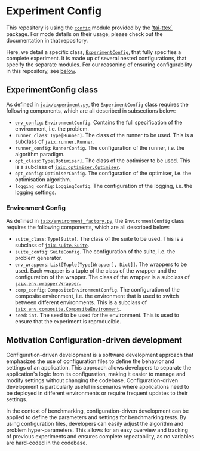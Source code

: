 # Experiment Config


This repository is using the [`config`](https://github.com/TAI-src/ttex/tree/main/ttex/config) module provided by the ['tai-ttex`](https://pypi.org/project/tai-ttex/) package. For mode details on their usage, please check out the documentation in that repository.

Here, we detail a specific class, [`ExperimentConfig`](/jaix/experiment.py), that fully specifies a complete experiment. It is made up of several nested configurations, that specify the separate modules. For our reasoning of ensuring configurability in this repository, see [below](#motivation-configuration-driven-development).

## ExperimentConfig class

As defined in [`jaix/experiment.py`](/jaix/experiment.py), the `ExperimentConfig` class requires the following components, which are all described in subsections below:

* [`env_config`](#environment-config): `EnvironmentConfig`. Contains the full specification of the environment, i.e. the problem.
* `runner_class`: `Type[Runner]`. The class of the runner to be used. This is a subclass of [`jaix.runner.Runner`](jaix/runner.py).
* `runner_config`: `RunnerConfig`. The configuration of the runner, i.e. the algorithm paradigm.
* `opt_class`: `Type[Optimiser]`. The class of the optimiser to be used. This is a subclass of [`jaix.optimiser.Optimiser`](jaix/optimiser.py).
* `opt_config`: `OptimiserConfig`. The configuration of the optimiser, i.e. the optimisation algorithm.
* `logging_config`: `LoggingConfig`. The configuration of the logging, i.e. the logging settings.

### Environment Config

As defined in [`jaix/environment_factory.py`](/jaix/environment_factory.py), the `EnvironmentConfig` class requires the following components, which are all described below:

* `suite_class`: `Type[Suite]`. The class of the suite to be used. This is a subclass of [`jaix.suite.Suite`](jaix/suite.py).
* `suite_config`: `SuiteConfig`. The configuration of the suite, i.e. the problem generator.
* `env_wrappers`: `List[Tuple[Type[Wrapper], Dict]]`. The wrappers to be used. Each wrapper is a tuple of the class of the wrapper and the configuration of the wrapper. The class of the wrapper is a subclass of [`jaix.env.wrapper.Wrapper`](jaix/env/wrapper.py).
* `comp_config`: `CompositeEnvironmentConfig`. The configuration of the composite environment, i.e. the environment that is used to switch between different environments. This is a subclass of [`jaix.env.composite.CompositeEnvironment`](jaix/env/composite/composite_environment.py).
* `seed`: `int`. The seed to be used for the environment. This is used to ensure that the experiment is reproducible.




## Motivation Configuration-driven development

Configuration-driven development is a software development approach that emphasizes the use of configuration files to define the behavior and settings of an application. This approach allows developers to separate the application's logic from its configuration, making it easier to manage and modify settings without changing the codebase. Configuration-driven development is particularly useful in scenarios where applications need to be deployed in different environments or require frequent updates to their settings.

In the context of benchmarking, configuration-driven development can be applied to define the parameters and settings for benchmarking tests. By using configuration files, developers can easily adjust the algorithm and problem hyper-parameters. This allows for an easy overview and tracking of previous experiments and ensures complete repeatability, as no variables are hard-coded in the codebase.



